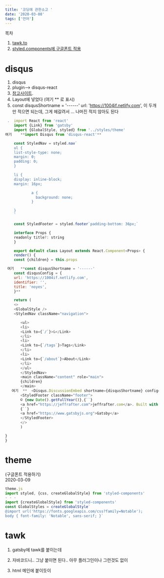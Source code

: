 ```yaml
---
title: '코딩에 관한소고 '
date: '2020-03-08'
tags: ['언어']
---
```


목차

1. [tawk.to](#tawk)
2. [styled.components에 구글폰트 적용](#theme)

# disqus

1.  disqus
2.  plugin--> disqus-react
3.  [참고사이트]("https://coderrocketfuel.com/article/how-to-add-disqus-to-a-react-application).
4.  Layout에 넣었다 (여기 \*\* 로 표시)
5.  const disqusShortname = '------' url: 'https://1004if.netlify.com', 이 두개만 적으면 되는데,
    그게 헤갈려서 ... 나머진 적지 않아도 된다

```javascript
 .  import React from 'react'
    import {Link} from 'gatsby'
    import {GlobalStyle, styled} from '../styles/theme'
여기    **import Disqus from 'disqus-react'**

```

```javascript
    const StyledNav = styled.nav`
    ul {
    list-style-type: none;
    margin: 0;
    padding: 0;
    }

    li {
    display: inline-block;
    margin: 16px;

            a {
              background: none;
            }

    }
    `

    const StyledFooter = styled.footer`padding-bottom: 36px;`

    interface Props {
    readonly title?: string
    }

    export default class Layout extends React.Component<Props> {
    render() {
    const {children} = this.props

```

```javascript
 여기   **const disqusShortname = '------'
    const disqusConfig = {
    url: 'https://1004if.netlify.com',
    identifier: '',
    title: 'noyes',
    }**

```

```javascript
    return (
    <>
    <GlobalStyle />
    <StyledNav className="navigation">

       <ul>
       <li>
       <Link to={`/`}>&</Link>
       </li>
       <li>
       <Link to={`/tags`}>Tags</Link>
       </li>
       <li>
       <Link to={`/about`}>About</Link>
       </li>
       </ul>
       </StyledNav>
       <main className="content" role="main">
       {children}
       </main>
   여기  **  <Disqus.DiscussionEmbed shortname={disqusShortname} config={disqusConfig} />**
       <StyledFooter className="footer">
       © {new Date().getFullYear()},{``}
       <a href="https://jeffrafter.com">jeffrafter.com</a>. Built with
       {``}
       <a href="https://www.gatsbyjs.org">Gatsby</a>
       </StyledFooter>
       </>
       )

}
}
```

# theme

(구글폰트 적용하기)<br>
2020-03-09<br>

```javascript
theme.js
import styled, {css, createGlobalStyle} from 'styled-components'
- - -
import {createGlobalStyle} from 'styled-components'
const GlobalStyles = createGlobalStyle`
@import url('https://fonts.googleapis.com/css?family=Notable');
body { font-family: 'Notable', sans-serif; }`
```

# tawk

1.  gatsby에 tawk를 붙이는데
2.  자바코드니.. 그냥 붙이면 된다.. 아무 플러그인이나 그런것도 없이
3.  html 메인에 붙이듯이 <script> 만 지우고

        <!--Start of Tawk.to Script-->
        <script type="text/javascript">
        var Tawk_API=Tawk_API||{}, Tawk_LoadStart=new Date();
        (function(){
        var s1=document.createElement("script"),s0=document.getElementsByTagName("script")[0];
        s1.async=true;
        s1.src='https://embed.tawk.to/5e65sdf9dfsdfc32b5c191fgfsdb1/1edsfsd2kc';
        s1.charset='UTF-8';
        s1.setAttribute('crossorigin','*');
        s0.parentNode.insertBefore(s1,s0);
        })();
        </script>
        <!--End of Tawk.to Script-->

